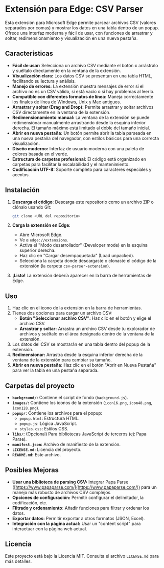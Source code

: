 # Extensión para Edge: CSV Parser

Esta extensión para Microsoft Edge permite parsear archivos CSV (valores separados por comas) y mostrar los datos en una tabla dentro de un popup.  Ofrece una interfaz moderna y fácil de usar, con funciones de arrastrar y soltar, redimensionamiento y visualización en una nueva pestaña.

## Características

*   **Fácil de usar:**  Selecciona un archivo CSV mediante el botón o arrástralo y suéltalo directamente en la ventana de la extensión.
*   **Visualización clara:**  Los datos CSV se presentan en una tabla HTML, facilitando su lectura y análisis.
*   **Manejo de errores:**  La extensión muestra mensajes de error si el archivo no es un CSV válido, si está vacío o si hay problemas al leerlo.
*   **Compatible con diferentes formatos de línea:**  Maneja correctamente los finales de línea de Windows, Unix y Mac antiguos.
*   **Arrastrar y soltar (Drag and Drop):**  Permite arrastrar y soltar archivos CSV directamente en la ventana de la extensión.
*   **Redimensionamiento manual:**  La ventana de la extensión se puede redimensionar manualmente arrastrando desde la esquina inferior derecha.  El tamaño máximo está limitado al doble del tamaño inicial.
*   **Abrir en nueva pestaña:**  Un botón permite abrir la tabla parseada en una nueva pestaña del navegador, con estilos básicos para una correcta visualización.
*   **Diseño moderno:**  Interfaz de usuario moderna con una paleta de colores basada en el verde.
*   **Estructura de carpetas profesional:**  El código está organizado en carpetas para facilitar la escalabilidad y el mantenimiento.
*   **Codificación UTF-8:**  Soporte completo para caracteres especiales y acentos.

## Instalación

1.  **Descarga el código:** Descarga este repositorio como un archivo ZIP o clónalo usando Git:

    ```bash
    git clone <URL del repositorio>
    ```

2.  **Carga la extensión en Edge:**
    *   Abre Microsoft Edge.
    *   Ve a `edge://extensions`.
    *   Activa el "Modo desarrollador" (Developer mode) en la esquina superior derecha.
    *   Haz clic en "Cargar desempaquetada" (Load unpacked).
    *   Selecciona la carpeta donde descargaste o clonaste el código de la extensión (la carpeta `csv-parser-extension`).

3.  **¡Listo!** La extensión debería aparecer en la barra de herramientas de Edge.

## Uso

1.  Haz clic en el icono de la extensión en la barra de herramientas.
2.  Tienes dos opciones para cargar un archivo CSV:
    *   **Botón "Seleccionar archivo CSV":**  Haz clic en el botón y elige el archivo CSV.
    *   **Arrastrar y soltar:**  Arrastra un archivo CSV desde tu explorador de archivos y suéltalo en el área designada dentro de la ventana de la extensión.
3.  Los datos del CSV se mostrarán en una tabla dentro del popup de la extensión.
4.  **Redimensionar:** Arrastra desde la esquina inferior derecha de la ventana de la extensión para cambiar su tamaño.
5.  **Abrir en nueva pestaña:** Haz clic en el botón "Abrir en Nueva Pestaña" para ver la tabla en una pestaña separada.

## Carpetas del proyecto

*   **`background/`:** Contiene el script de fondo (`background.js`).
*   **`images/`:** Contiene los iconos de la extensión (`icon16.png`, `icon48.png`, `icon128.png`).
*   **`popup/`:** Contiene los archivos para el popup:
    *   `popup.html`: Estructura HTML.
    *   `popup.js`: Lógica JavaScript.
    *   `styles.css`: Estilos CSS.
*   **`libs/`:** (Opcional) Para bibliotecas JavaScript de terceros (ej: Papa Parse).
*   **`manifest.json`:** Archivo de manifiesto de la extensión.
*   **`LICENSE.md`:** Licencia del proyecto.
*   **`README.md`:** Este archivo.

## Posibles Mejoras

*   **Usar una biblioteca de parsing CSV:** Integrar Papa Parse ([https://www.papaparse.com/](https://www.papaparse.com/)) para un manejo más robusto de archivos CSV complejos.
*   **Opciones de configuración:** Permitir configurar el delimitador, la codificación, etc.
*   **Filtrado y ordenamiento:** Añadir funciones para filtrar y ordenar los datos.
*   **Exportar datos:** Permitir exportar a otros formatos (JSON, Excel).
*   **Integración con la página actual:** Usar un "content script" para interactuar con la página web actual.

## Licencia

Este proyecto está bajo la Licencia MIT.  Consulta el archivo `LICENSE.md` para más detalles.